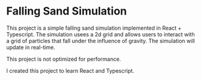 # Falling Sand Simulation
This project is a simple falling sand simulation implemented in React + Typescript. The simulation usees a 2d grid and allows users to interact with a grid of particles that fall under the influence of gravity. The simulation will update in real-time.

This project is not optimized for performance.

I created this project to learn React and Typescript.